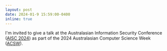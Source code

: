 ```yaml
---
layout: post
date: 2024-01-9 15:59:00-0400
inline: true
---
```


I'm invited to give a talk at the Australasian Information Security Conference ([AISC 2024](https://sites.google.com/view/aisc2024/)) as part of the 2024 Australasian Computer Science Week ([ACSW](https://acsw.core.edu.au/)).
